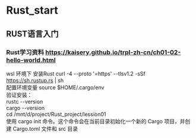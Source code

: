 # Rust_start
## RUST语言入门
### Rust学习资料 https://kaisery.github.io/trpl-zh-cn/ch01-02-hello-world.html
wsl 环境下 安装Rust curl -4 --proto '=https' --tlsv1.2 -sSf https://sh.rustup.rs | sh <br>
配置环境变量 source $HOME/.cargo/env  <br>
验证安装：   <br>
rustc --version <br>
cargo --version <br>
cd /mnt/d/project/Rust_project/lession01  <br>
使用 cargo init 命令。这个命令会在当前目录初始化一个新的 Cargo 项目，并创建 Cargo.toml 文件和 src 目录 <br>
